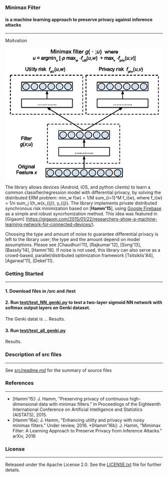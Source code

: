 ### Minimax Filter
#### is a machine learning approach to preserve privacy against inference attacks
---
Moitvation

![concept figure](minimaxfilter2.jpg "Example minimax filter")

The library allows devices (Android, iOS, and python clients) to learn a common classifier/regression model with differential privacy, by solving the distributed ERM problem: min_w f(w) = 1/M sum_{i=1}^M f_i(w), where f_i(w) = 1/n sum_j l(h_w(x_{ij}), y_{ij}).
The library implements private distributed synchronous risk minimization based on [**Hamm'15**], using [Google Firebase](https://firebase.google.com/) as a simple and robust syncrhonization method.  This idea was featured in [Gigaom] (https://gigaom.com/2015/01/22/researchers-show-a-machine-learning-network-for-connected-devices/).

Choosing the type and amount of noise to guarantee differential privacy is left to the library user; the type and the amount 
depend on model assumptions. Please see [Chaudhuri'11], [Rajkumar'12], [Song'13], [Bassily'14], [Hamm'16].
If noise is not used, this library can also serve as a crowd-based, parallel/distributed optimization framework [Tsitsiklis'84], [Agarwal'11], [Dekel'11]. 

### Getting Started
---
#### 1. Download files in /src and /test
#### 2. Run [test/test_NN_genki.py](test/test_NN_genki.py) to test a two-layer sigmoid NN network with softmax output layers on Genki dataset.
The Genki datat is ...
Results.
#### 3. Run [test/test_all_genki.py](test/test_all_genki.py)
Results.


### Description of src files
---
See [src/readme.md](src/readme.md) for the summary of source files


### References
---
* [Hamm'15]: J. Hamm, "Preserving privacy of continuous high-dimensional data with minimax filters." 
In Proceedings of the Eighteenth International Conference on Artificial Intelligence and Statistics (AISTATS), 2015.
* [Hamm'16a]: J. Hamm, "Enhancing utility and privacy with noisy minimax filters." Under review, 2016.
*[Hamm'16b]: J. Hamm, "Mimimax Filter: A Learning Approach to Preserve Privacy from Inference Attacks." arXiv, 2016


### License
---
Released under the Apache License 2.0.  See the [LICENSE.txt](LICENSE.txt) file for further details.





